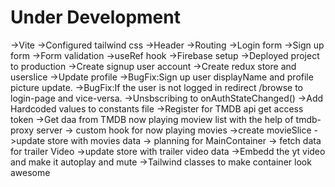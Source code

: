 # Under Development

->Vite
->Configured tailwind css
->Header
->Routing
->Login form
->Sign up form
->Form validation
->useRef hook
->Firebase setup
->Deployed project to production
->Create signup user account
->Create redux store and userslice
->Update profile
->BugFix:Sign up user displayName and profile picture update.
->BugFix:If the user is not logged in redirect /browse to login-page and vice-versa.
->Unsbscribing to onAuthStateChanged()
->Add Hardcoded values to constants file
->Register for TMDB api get access token
->Get daa from TMDB now playing moview list with the help of tmdb-proxy server
-> custom hook for now playing movies
->create movieSlice
->update store with movies data
-> planning for MainContainer
-> fetch data for trailer Video
->update store with trailer video data
->Embedd the yt video and make it autoplay and mute
->Tailwind classes to make container look awesome

